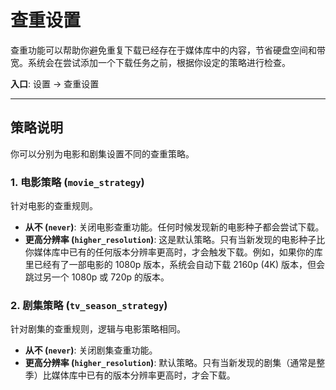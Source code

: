 # 查重设置

查重功能可以帮助你避免重复下载已经存在于媒体库中的内容，节省硬盘空间和带宽。系统会在尝试添加一个下载任务之前，根据你设定的策略进行检查。

**入口**: 设置 -> 查重设置

---

## 策略说明

你可以分别为电影和剧集设置不同的查重策略。

### 1. 电影策略 (`movie_strategy`)

针对电影的查重规则。

- **从不 (`never`)**: 关闭电影查重功能。任何时候发现新的电影种子都会尝试下载。
- **更高分辨率 (`higher_resolution`)**: 这是默认策略。只有当新发现的电影种子比你媒体库中已有的任何版本分辨率更高时，才会触发下载。例如，如果你的库里已经有了一部电影的 1080p 版本，系统会自动下载 2160p (4K) 版本，但会跳过另一个 1080p 或 720p 的版本。

### 2. 剧集策略 (`tv_season_strategy`)

针对剧集的查重规则，逻辑与电影策略相同。

- **从不 (`never`)**: 关闭剧集查重功能。
- **更高分辨率 (`higher_resolution`)**: 默认策略。只有当新发现的剧集（通常是整季）比媒体库中已有的版本分辨率更高时，才会下载。
